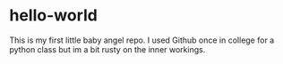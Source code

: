 # hello-world
This is my first little baby angel repo. 
I used Github once in college for a python class but im a bit rusty on the inner workings. 
